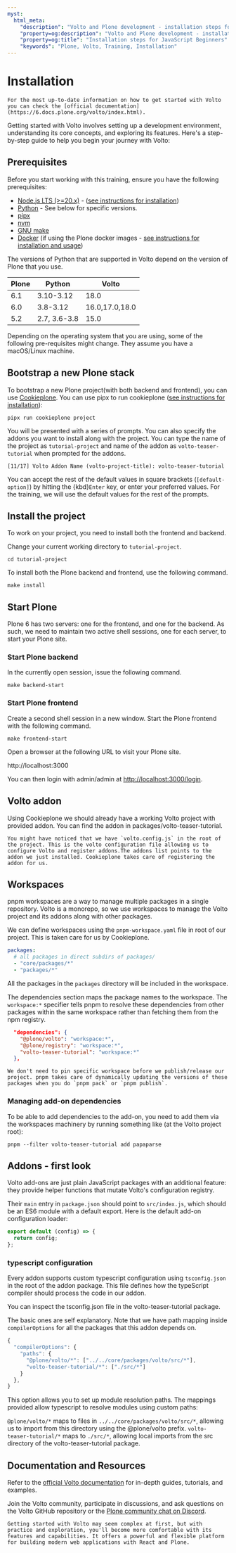 ```yaml
---
myst:
  html_meta:
    "description": "Volto and Plone development - installation steps for JavaScript Beginners"
    "property=og:description": "Volto and Plone development - installation steps for JavaScript Beginners"
    "property=og:title": "Installation steps for JavaScript Beginners"
    "keywords": "Plone, Volto, Training, Installation"
---
```


# Installation

```{warning}
For the most up-to-date information on how to get started with Volto you can check the [official documentation](https://6.docs.plone.org/volto/index.html).
```

Getting started with Volto involves setting up a development environment, understanding its core concepts, and exploring its features. Here's a step-by-step guide to help you begin your journey with Volto:

## Prerequisites

Before you start working with this training, ensure you have the following prerequisites:

- <a target="_blank" href="https://nodejs.org/en">Node.js LTS (>=20.x)</a> - (<a target="_blank" href="https://6.docs.plone.org/install/install-from-packages.html#nvm">see instructions for installation</a>)
- <a target="_blank" href="https://www.python.org/">Python</a> - See below for specific versions.
- <a target="_blank" href="https://pipx.pypa.io/stable/">pipx</a>
- <a target="_blank" href="https://github.com/nvm-sh/nvm?tab=readme-ov-file#installing-and-updating">nvm</a>
- <a target="_blank" href="https://www.gnu.org/software/make/">GNU make</a>
- <a target="_blank" href="https://www.docker.com/get-started">Docker</a> (if using the Plone docker images - <a target="_blank" href="https://6.docs.plone.org/install/containers/index.html">see instructions for installation and usage</a>)

The versions of Python that are supported in Volto depend on the version of Plone that you use.

| Plone | Python       | Volto          |
| ----- | ------------ | -------------- |
| 6.1   | 3.10-3.12    | 18.0           |
| 6.0   | 3.8-3.12     | 16.0,17.0,18.0 |
| 5.2   | 2.7, 3.6-3.8 | 15.0           |

Depending on the operating system that you are using, some of the following pre-requisites might change.
They assume you have a macOS/Linux machine.

## Bootstrap a new Plone stack

To bootstrap a new Plone project(with both backend and frontend), you can use [Cookieplone](https://github.com/plone/cookieplone).
You can use pipx to run cookieplone (<a target="_blank" href="https://6.docs.plone.org/install/create-project-cookieplone.html#generate-the-project">see instructions for installation</a>):

```shell
pipx run cookieplone project
```

You will be presented with a series of prompts. You can also specify the addons you want to install along with the project. You can type the name of the project as `tutorial-project` and name of the addon as `volto-teaser-tutorial` when prompted for the addons.

```shell
[11/17] Volto Addon Name (volto-project-title): volto-teaser-tutorial
```

You can accept the rest of the default values in square brackets (`[default-option]`) by hitting the {kbd}`Enter` key, or enter your preferred values.
For the training, we will use the default values for the rest of the prompts.

## Install the project

To work on your project, you need to install both the frontend and backend.

Change your current working directory to `tutorial-project`.

```shell
cd tutorial-project
```

To install both the Plone backend and frontend, use the following command.

```shell
make install
```

## Start Plone

Plone 6 has two servers: one for the frontend, and one for the backend.
As such, we need to maintain two active shell sessions, one for each server, to start your Plone site.

### Start Plone backend

In the currently open session, issue the following command.

```shell
make backend-start
```

### Start Plone frontend

Create a second shell session in a new window.
Start the Plone frontend with the following command.

```shell
make frontend-start
```

Open a browser at the following URL to visit your Plone site.

http://localhost:3000

You can then login with admin/admin at <a target="_blank" href="http://localhost:3000/login">http://localhost:3000/login</a>.

## Volto addon

Using Cookieplone we should already have a working Volto project with provided addon. You can find the addon in packages/volto-teaser-tutorial.

```{note}
You might have noticed that we have `volto.config.js` in the root of the project. This is the volto configuration file allowing us to configure Volto and register addons.The addons list points to the addon we just installed. Cookieplone takes care of registering the addon for us.
```

## Workspaces

pnpm workspaces are a way to manage multiple packages in a single repository. Volto is a monorepo, so we use workspaces to manage the Volto project and its addons along with other packages.

We can define workspaces using the `pnpm-workspace.yaml` file in root of our project. This is taken care for us by Cookieplone.

```yaml
packages:
  # all packages in direct subdirs of packages/
  - "core/packages/*"
  - "packages/*"
```

All the packages in the `packages` directory will be included in the workspace.

The dependencies section maps the package names to the workspace. The `workspace:*` specifier tells pnpm to resolve these dependencies from other packages within the same workspace rather than fetching them from the npm registry.

```json
  "dependencies": {
    "@plone/volto": "workspace:*",
    "@plone/registry": "workspace:*",
    "volto-teaser-tutorial": "workspace:*"
  },
```

```{note}
We don't need to pin specific workspace before we publish/release our project. pnpm takes care of dynamically updating the versions of these packages when you do `pnpm pack` or `pnpm publish`.

```

### Managing add-on dependencies

To be able to add dependencies to the add-on, you need to add them via the
workspaces machinery by running something like (at the Volto project root):

```shell
pnpm --filter volto-teaser-tutorial add papaparse
```

## Addons - first look

Volto add-ons are just plain JavaScript packages with an
additional feature: they provide helper functions that mutate Volto's
configuration registry.

Their `main` entry in `package.json` should point to `src/index.js`,
which should be an ES6 module with a default export.
Here is the default add-on configuration loader:

```js
export default (config) => {
  return config;
};
```

### typescript configuration

Every addon supports custom typescript configuration using `tsconfig.json` in the root of the addon package. This file defines how the typeScript compiler should process the code in our addon.

You can inspect the tsconfig.json file in the volto-teaser-tutorial package.

The basic ones are self explanatory. Note that we have path mapping inside `compilerOptions` for all the packages that this addon depends on.

```js
{
  "compilerOptions": {
    "paths": {
      "@plone/volto/*": ["../../core/packages/volto/src/*"],
      "volto-teaser-tutorial/*": ["./src/*"]
    }
  },
}
```

This option allows you to set up module resolution paths. The mappings provided allow typescript to resolve modules using custom paths:

`@plone/volto/*` maps to files in `../../core/packages/volto/src/*`, allowing us to import from this directory using the @plone/volto prefix.
`volto-teaser-tutorial/*` maps to `./src/*`, allowing local imports from the src directory of the volto-teaser-tutorial package.

## Documentation and Resources

Refer to the <a target="_blank" href="https://6.docs.plone.org/volto/index.html">official Volto documentation</a> for in-depth guides, tutorials, and examples.

Join the Volto community, participate in discussions, and ask questions on the Volto GitHub repository or the <a target="_blank" href="https://plone.org/news-and-events/news/2021/join-plone-chat-now-at-discord">Plone community chat on Discord</a>.

```{warning}
Getting started with Volto may seem complex at first, but with practice and exploration, you'll become more comfortable with its features and capabilities. It offers a powerful and flexible platform for building modern web applications with React and Plone.
```
